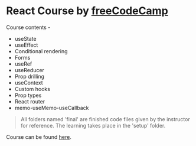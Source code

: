# React Course by [freeCodeCamp](https://www.youtube.com/@freecodecamp)

Course contents - 
- useState
- useEffect
- Conditional rendering
- Forms
- useRef
- useReducer
- Prop drilling
- useContext
- Custom hooks
- Prop types
- React router
- memo-useMemo-useCallback

> All folders named 'final' are finished code files given by the instructor for reference.
The learning takes place in the 'setup' folder.

Course can be found [here](https://www.youtube.com/watch?v=4UZrsTqkcW4).
